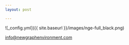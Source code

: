 ```yaml
---
layout: post

---
```


![_config.yml]({{ site.baseurl }}/images/nge-full_black.png)


[info@newgraphenvironment.com](mailto:info@newgraphenvironment.com)










